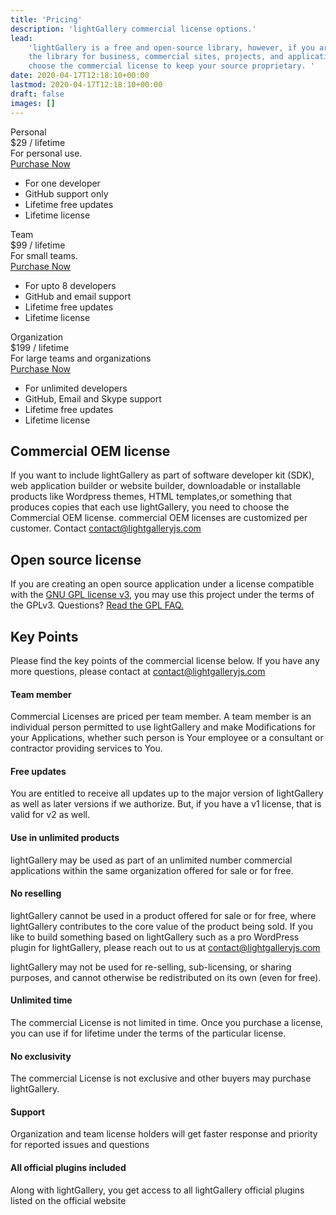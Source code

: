 ```yaml
---
title: 'Pricing'
description: 'lightGallery commercial license options.'
lead:
    'lightGallery is a free and open-source library, however, if you are using
    the library for business, commercial sites, projects, and applications,
    choose the commercial license to keep your source proprietary. '
date: 2020-04-17T12:18:10+00:00
lastmod: 2020-04-17T12:18:10+00:00
draft: false
images: []
---
```


<div class="container-xl">
    <div class="pricing-list justify-content-center">
        <div class="pricing-list-item">
            <div class="pricing-type">Personal</div>
            <div class="pricing-cost">
                $29 <span class="pricing-cost-label">/ lifetime</span>
            </div>
            <div class="pricing-desc">
                For personal use.
            </div>
            <div class="d-grid pricing-btn-wrap">
                <a href="https://payhip.com/b/LhET" target="_blank"  class="btn btn-outline-primary">Purchase Now</a>
            </div>
            <ul class="pricing-terms">
                <li>For one developer</li>
                <li>GitHub support only</li>
                <li>Lifetime free updates</li>
                <li>Lifetime license</li>
            </ul>
        </div>
        <div class="pricing-list-item">
            <div class="pricing-type">Team</div>
            <div class="pricing-cost">
                $99 <span class="pricing-cost-label">/ lifetime</span>
            </div>
            <div class="pricing-desc">
                For small teams.
            </div>
            <div class="d-grid pricing-btn-wrap">
                <a href="https://payhip.com/b/8hp4" target="_blank" class="btn btn-outline-primary">Purchase Now</a>
            </div>
            <ul class="pricing-terms">
                <li>For upto 8 developers</li>
                <li>GitHub and email support</li>
                <li>Lifetime free updates</li>
                <li>Lifetime license</li>
            </ul>
        </div>
        <div class="pricing-list-item">
            <div class="pricing-type">Organization</div>
            <div class="pricing-cost">
                $199 <span class="pricing-cost-label">/ lifetime</span>
            </div>
            <div class="pricing-desc">
                For large teams and organizations
            </div>
            <div class="d-grid pricing-btn-wrap">
                <a href="https://payhip.com/b/KSxv" target="_blank" class="btn btn-outline-primary">Purchase Now</a>
            </div>
            <ul class="pricing-terms">
                <li>For unlimited developers</li>
                <li>GitHub, Email and Skype support</li>
                <li>Lifetime free updates</li>
                <li>Lifetime license</li>
            </ul>
        </div>
    </div>
</div>
<div class="container-xl pricing-section">
    <div class="row justify-content-center">
        <div class="col-md-6">
            <h2 class="align-center">Commercial OEM license</h2>
            <p>If you want to include lightGallery as part of software developer kit (SDK), web application builder or website builder, downloadable or installable products like Wordpress themes, HTML templates,or something that produces copies that each use lightGallery, you need to choose the Commercial OEM license. commercial OEM licenses are customized per customer. Contact <a href="mailto:contact@lightgalleryjs.com">contact@lightgalleryjs.com</a></p>
        </div>
    </div>
</div>
<div class="container-xl pricing-section">
    <div class="row justify-content-center">
        <div class="col-md-6">
            <h2 class="align-center">Open source license</h2>
            <p>If you are creating an open source application under a license compatible with the <a target="_blank" href="https://www.gnu.org/licenses/gpl-3.0.html">GNU GPL license v3</a>, you may use this project under the terms of the GPLv3. Questions? <a target="_blank" href="https://www.gnu.org/licenses/gpl-faq.html#GPLRequireSourcePostedPublic">Read the GPL FAQ.</a></p>
        </div>
    </div>
</div>

<div class="container-xl pricing-section">
    <div class="row justify-content-center pricing-points">
        <div class="col-md-6">
            <h2 class="align-center">Key Points</h2>
            <p>Please find the key points of the commercial license below. If you have any more questions, please contact at <a href="mailto:contact@lightgalleryjs.com">contact@lightgalleryjs.com</a></p>
            <div class="pricing-points-item">
                <h4>Team member</h4>
                <p>Commercial Licenses are priced per team member. A team member is an individual person permitted to use lightGallery and make Modifications for your Applications, whether such person is Your employee or a consultant or contractor providing services to You.</p>
            </div>
            <div class="pricing-points-item">
                <h4>Free updates</h4>
                <p>You are entitled to receive all updates up to the major version of lightGallery as well as later versions if we authorize. But, if you have a v1 license, that is valid for v2 as well.</p>
            </div>
            <div class="pricing-points-item">
                <h4>Use in unlimited products</h4>
                <p>lightGallery may be used as part of an unlimited number commercial applications within the same organization offered for sale or for free.</p>
            </div>
            <div class="pricing-points-item">
                <h4>No reselling</h4>
                <p>lightGallery cannot be used in a product offered for sale or for free, where lightGallery contributes to the core value of the product being sold. If you like to build something based on lightGallery such as a pro WordPress plugin for lightGallery, please reach out to us at <a href="mailto:contact@lightgalleryjs.com">contact@lightgalleryjs.com</a></p>
                <p>lightGallery may not be used for re-selling, sub-licensing, or sharing purposes, and cannot otherwise be redistributed on its own (even for free).</p>
            </div>
            <div class="pricing-points-item">
                <h4>Unlimited time</h4>
                <p>The commercial License is not limited in time. Once you purchase a license, you can use if for lifetime under the terms of the particular license.</p>
            </div>
            <div class="pricing-points-item">
                <h4>No exclusivity</h4>
                <p>The commercial License is not exclusive and other buyers may purchase lightGallery.</p>
            </div>
            <div class="pricing-points-item">
                <h4>Support</h4>
                <p>Organization and team license holders will get faster response and priority for reported issues and questions</p>
            </div>
            <div class="pricing-points-item">
                <h4>All official plugins included</h4>
                <p>Along with lightGallery, you get access to all lightGallery official plugins listed on the official website</p>
            </div>
        </div>
    </div>
</div>
